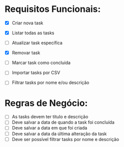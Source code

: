 # Requisitos Funcionais:
  - [x] Criar nova task
  - [x] Listar todas as tasks
  - [ ] Atualizar task específica
  - [x] Removar task
  - [ ] Marcar task como concluída
  - [ ] Importar tasks por CSV
  - [ ] Filtrar tasks por nome e/ou descrição


# Regras de Negócio:
  - [ ] As tasks devem ter titulo e descrição
  - [ ] Deve salvar a data de quando a task foi concluída
  - [ ] Deve salvar a data em que foi criada
  - [ ] Deve salvar a data da última alteração da task
  - [ ] Deve ser possível filtrar tasks por nome e descrição
